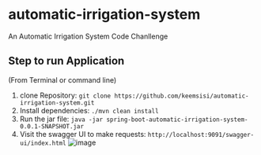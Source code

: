 # automatic-irrigation-system
An Automatic Irrigation System Code Chanllenge

## Step to run Application
(From Terminal or command line)
1. clone Repository: ```git clone https://github.com/keemsisi/automatic-irrigation-system.git```
2. Install dependencies: ```./mvn clean install```
3. Run the jar file: ```java -jar spring-boot-automatic-irrigation-system-0.0.1-SNAPSHOT.jar```
4. Visit the swagger UI to make requests: ```http://localhost:9091/swagger-ui/index.html```
![image](https://user-images.githubusercontent.com/7439375/208993100-bcd9d4cb-1170-49d5-b27a-25826b67859d.png)

